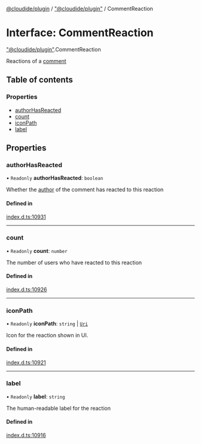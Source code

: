 [@cloudide/plugin](../README.md) / ["@cloudide/plugin"](../modules/_cloudide_plugin_.md) / CommentReaction

# Interface: CommentReaction

["@cloudide/plugin"](../modules/_cloudide_plugin_.md).CommentReaction

Reactions of a [comment](#Comment)

## Table of contents

### Properties

- [authorHasReacted](cloudide_plugin_.CommentReaction.md#authorhasreacted)
- [count](cloudide_plugin_.CommentReaction.md#count)
- [iconPath](cloudide_plugin_.CommentReaction.md#iconpath)
- [label](cloudide_plugin_.CommentReaction.md#label)

## Properties

### authorHasReacted

• `Readonly` **authorHasReacted**: `boolean`

Whether the [author](CommentAuthorInformation) of the comment has reacted to this reaction

#### Defined in

[index.d.ts:10931](https://github.com/shuyaqian/cloudide-plugin-api/blob/26b31b9/index.d.ts#L10931)

___

### count

• `Readonly` **count**: `number`

The number of users who have reacted to this reaction

#### Defined in

[index.d.ts:10926](https://github.com/shuyaqian/cloudide-plugin-api/blob/26b31b9/index.d.ts#L10926)

___

### iconPath

• `Readonly` **iconPath**: `string` \| [`Uri`](../classes/cloudide_plugin_.Uri.md)

Icon for the reaction shown in UI.

#### Defined in

[index.d.ts:10921](https://github.com/shuyaqian/cloudide-plugin-api/blob/26b31b9/index.d.ts#L10921)

___

### label

• `Readonly` **label**: `string`

The human-readable label for the reaction

#### Defined in

[index.d.ts:10916](https://github.com/shuyaqian/cloudide-plugin-api/blob/26b31b9/index.d.ts#L10916)
